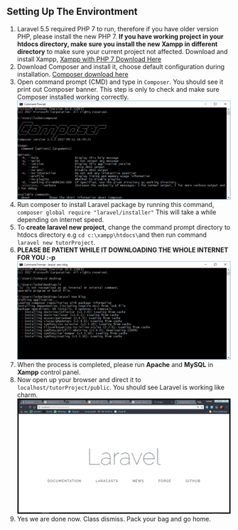 ## Setting Up The Environtment ##
 1. Laravel 5.5 required PHP 7 to run, therefore if you have older version PHP, please install the new PHP 7. **If you have working project in your htdocs directory, make sure you install the new Xampp in different directory** to make sure your current project not affected. Download and install Xampp, [Xampp with PHP 7 Download Here](https://www.apachefriends.org/xampp-files/7.1.9/xampp-win32-7.1.9-0-VC14-installer.exe)
 2. Download Composer and install it, choose default configuration during installation. [Composer download here](https://getcomposer.org/Composer-Setup.exe)
 3. Open command prompt (CMD) and type in `Composer`. You should see it print out Composer banner. This step is only to check and make sure Composer installed working correctly.
![Composer run in cmd](https://github.com/locxtronic/laravelTutorial/raw/master/img/2017-10-17.png)
 4. Run composer to install Laravel package by running this command, `composer global require "laravel/installer"` This will take a while depending on internet speed.
 5. To **create laravel new project**, change the command prompt directory to htdocs directory e.g `cd c:\xampp\htdocs\`and then run command `laravel new tutorProject`.
 6. **PLEASE BE PATIENT WHILE IT DOWNLOADING THE WHOLE INTERNET FOR YOU :-p**
![create laravel project](https://github.com/locxtronic/laravelTutorial/raw/master/img/2017-10-17%20%281%29.png)
 7. When the process is completed, please run **Apache** and **MySQL** in **Xampp** control panel.
 8. Now open up your browser and direct it to `localhost/tutorProject/public`. You should see Laravel is working like charm. ![enter image description here](https://github.com/locxtronic/laravelTutorial/raw/master/img/2017-10-17%20%283%29.png)
 9. Yes we are done now. Class dismiss. Pack your bag and go home.
